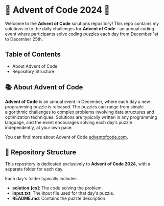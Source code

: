 # 🎄 Advent of Code 2024 🎄

Welcome to the **Advent of Code** solutions repository! This repo contains my solutions in **<style>C#{color:Blue;}</style>** to the daily challenges for **Advent of Code**—an annual coding event where participants solve coding puzzles each day from December 1st to December 25th.

## Table of Contents

- About Advent of Code
- Repository Structure

## 📚 About Advent of Code 

**Advent of Code** is an annual event in December, where each day a new programming puzzle is released. The puzzles can range from simple algorithmic challenges to complex problems involving data structures and optimization techniques. Solutions are typically written in any programming language, and the event encourages solving each day’s puzzle independently, at your own pace.

You can find more about Advent of Code [adventofcode.com](https://adventofcode.com/).

## 📂 Repository Structure 

This repository is dedicated exclusively to **Advent of Code 2024**, with a separate folder for each day.

Each day's folder typically includes:
- **solution.[cs]**: The code solving the problem.
- **input.txt**: The input file used for that day's puzzle.
- **README.md**: Contains the puzzle description.


